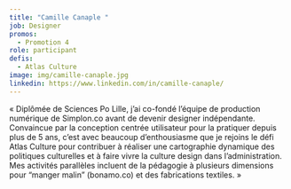 ```yaml
---
title: "Camille Canaple "
job: Designer
promos:
  - Promotion 4
role: participant
defis:
  - Atlas Culture
image: img/camille-canaple.jpg
linkedin: https://www.linkedin.com/in/camille-canaple/
---
```

« Diplômée de Sciences Po Lille, j’ai co-fondé l’équipe de production numérique de Simplon.co avant de devenir designer indépendante. Convaincue par la conception centrée utilisateur pour la pratiquer depuis plus de 5 ans, c’est avec beaucoup d’enthousiasme que je rejoins le défi Atlas Culture pour contribuer à réaliser une cartographie dynamique des politiques culturelles et à faire vivre la culture design dans l’administration. Mes activités parallèles incluent de la pédagogie à plusieurs dimensions pour “manger malin” (bonamo.co) et des fabrications textiles. »
